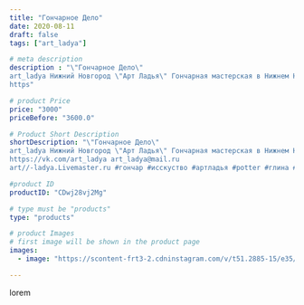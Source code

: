 ```yaml
---
title: "Гончарное Дело"
date: 2020-08-11
draft: false
tags: ["art_ladya"]

# meta description
description : "\"Гончарное Дело\" 
art_ladya Нижний Новгород \"Арт Ладья\" Гончарная мастерская в Нижнем Новгороде. Изготовление керамики и мастер//-классы по обучению. 
https"

# product Price
price: "3000"
priceBefore: "3600.0"

# Product Short Description
shortDescription: "\"Гончарное Дело\" 
art_ladya Нижний Новгород \"Арт Ладья\" Гончарная мастерская в Нижнем Новгороде. Изготовление керамики и мастер//-классы по обучению. 
https://vk.com/art_ladya art_ladya@mail.ru 
art//-ladya.Livemaster.ru #гончар #исскуство #артладья #potter #глина #керамикаручнаяработа #гончарнаямастерская #керамиканазаказ #handmade #посудаизглины #керамика #гончарнаяпосуда #эксклюзивнаякерамика #dishes #decor #ceramicar #nntoday #claygoods #фестиваль #earthenware #ceramic #design #artladya #мастеркласс #нижнийновгород #ceramicart #обучение #гончарныйкруг #авторскаякерамика"

#product ID
productID: "CDwj28vj2Mg"

# type must be "products"
type: "products"

# product Images
# first image will be shown in the product page
images:
  - image: "https://scontent-frt3-2.cdninstagram.com/v/t51.2885-15/e35/117596852_304372374010969_115146876714789085_n.jpg?_nc_ht=scontent-frt3-2.cdninstagram.com&_nc_cat=101&_nc_ohc=u1IPfrtHEoQAX_xIAO0&edm=APU89FABAAAA&ccb=7-4&oh=c35709d3d1b31dcaa00e98e2ec0a28d2&oe=612B2BBF&_nc_sid=86f79a&ig_cache_key=MjM3MzU1NDcxMTMyNjMxOTM5Mg%3D%3D.2-ccb7-4"

---
```

lorem
